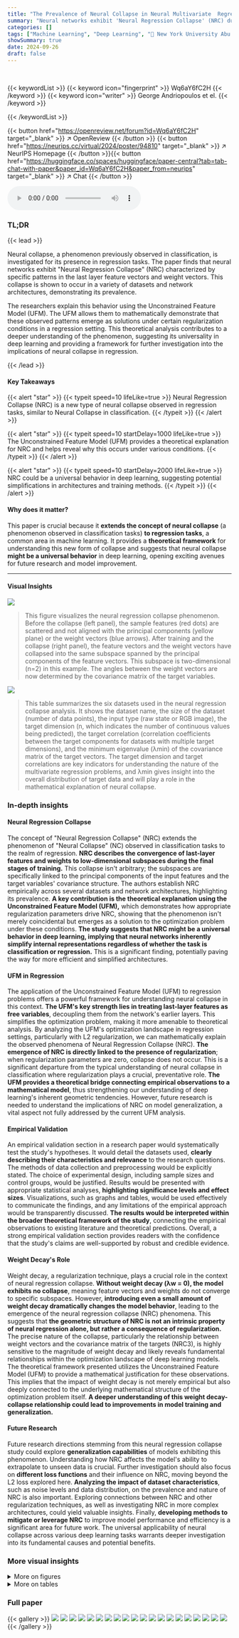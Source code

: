 ```yaml
---
title: "The Prevalence of Neural Collapse in Neural Multivariate  Regression"
summary: "Neural networks exhibit 'Neural Regression Collapse' (NRC) during training, where feature vectors collapse to subspaces spanned by principal components of features and weights, and the weight vector G..."
categories: []
tags: ["Machine Learning", "Deep Learning", "🏢 New York University Abu Dhabi",]
showSummary: true
date: 2024-09-26
draft: false
---
```


<br>

{{< keywordList >}}
{{< keyword icon="fingerprint" >}} Wq6aY6fC2H {{< /keyword >}}
{{< keyword icon="writer" >}} George Andriopoulos et el. {{< /keyword >}}
 
{{< /keywordList >}}

{{< button href="https://openreview.net/forum?id=Wq6aY6fC2H" target="_blank" >}}
↗ OpenReview
{{< /button >}}
{{< button href="https://neurips.cc/virtual/2024/poster/94810" target="_blank" >}}
↗ NeurIPS Homepage
{{< /button >}}{{< button href="https://huggingface.co/spaces/huggingface/paper-central?tab=tab-chat-with-paper&paper_id=Wq6aY6fC2H&paper_from=neurips" target="_blank" >}}
↗ Chat
{{< /button >}}



<audio controls>
    <source src="https://ai-paper-reviewer.com/Wq6aY6fC2H/podcast.wav" type="audio/wav">
    Your browser does not support the audio element.
</audio>


### TL;DR


{{< lead >}}

Neural collapse, a phenomenon previously observed in classification, is investigated for its presence in regression tasks.  The paper finds that neural networks exhibit "Neural Regression Collapse" (NRC) characterized by specific patterns in the last layer feature vectors and weight vectors.  This collapse is shown to occur in a variety of datasets and network architectures, demonstrating its prevalence.

The researchers explain this behavior using the Unconstrained Feature Model (UFM). The UFM allows them to mathematically demonstrate that these observed patterns emerge as solutions under certain regularization conditions in a regression setting.  This theoretical analysis contributes to a deeper understanding of the phenomenon, suggesting its universality in deep learning and providing a framework for further investigation into the implications of neural collapse in regression.

{{< /lead >}}


#### Key Takeaways

{{< alert "star" >}}
{{< typeit speed=10 lifeLike=true >}} Neural Regression Collapse (NRC) is a new type of neural collapse observed in regression tasks, similar to Neural Collapse in classification. {{< /typeit >}}
{{< /alert >}}

{{< alert "star" >}}
{{< typeit speed=10 startDelay=1000 lifeLike=true >}} The Unconstrained Feature Model (UFM) provides a theoretical explanation for NRC and helps reveal why this occurs under various conditions. {{< /typeit >}}
{{< /alert >}}

{{< alert "star" >}}
{{< typeit speed=10 startDelay=2000 lifeLike=true >}} NRC could be a universal behavior in deep learning, suggesting potential simplifications in architectures and training methods. {{< /typeit >}}
{{< /alert >}}

#### Why does it matter?
This paper is crucial because it **extends the concept of neural collapse** (a phenomenon observed in classification tasks) **to regression tasks**, a common area in machine learning. It provides a **theoretical framework** for understanding this new form of collapse and suggests that neural collapse **might be a universal behavior** in deep learning, opening exciting avenues for future research and model improvement.

------
#### Visual Insights



![](https://ai-paper-reviewer.com/Wq6aY6fC2H/figures_1_1.jpg)

> This figure visualizes the neural regression collapse phenomenon.  Before the collapse (left panel), the sample features (red dots) are scattered and not aligned with the principal components (yellow plane) or the weight vectors (blue arrows). After training and the collapse (right panel), the feature vectors and the weight vectors have collapsed into the same subspace spanned by the principal components of the feature vectors.  This subspace is two-dimensional (n=2) in this example. The angles between the weight vectors are now determined by the covariance matrix of the target variables.





![](https://ai-paper-reviewer.com/Wq6aY6fC2H/tables_4_1.jpg)

> This table summarizes the six datasets used in the neural regression collapse analysis.  It shows the dataset name, the size of the dataset (number of data points), the input type (raw state or RGB image), the target dimension (n, which indicates the number of continuous values being predicted), the target correlation (correlation coefficients between the target components for datasets with multiple target dimensions), and the minimum eigenvalue (λmin) of the covariance matrix of the target vectors.  The target dimension and target correlations are key indicators for understanding the nature of the multivariate regression problems,  and λmin gives insight into the overall distribution of target data and will play a role in the mathematical explanation of neural collapse.





### In-depth insights


#### Neural Regression Collapse
The concept of "Neural Regression Collapse" (NRC) extends the phenomenon of "Neural Collapse" (NC) observed in classification tasks to the realm of regression.  **NRC describes the convergence of last-layer features and weights to low-dimensional subspaces during the final stages of training.**  This collapse isn't arbitrary; the subspaces are specifically linked to the principal components of the input features and the target variables' covariance structure.  The authors establish NRC empirically across several datasets and network architectures, highlighting its prevalence.  **A key contribution is the theoretical explanation using the Unconstrained Feature Model (UFM),** which demonstrates how appropriate regularization parameters drive NRC, showing that the phenomenon isn't merely coincidental but emerges as a solution to the optimization problem under these conditions. **The study suggests that NRC might be a universal behavior in deep learning, implying that neural networks inherently simplify internal representations regardless of whether the task is classification or regression.**  This is a significant finding, potentially paving the way for more efficient and simplified architectures.

#### UFM in Regression
The application of the Unconstrained Feature Model (UFM) to regression problems offers a powerful framework for understanding neural collapse in this context.  **The UFM's key strength lies in treating last-layer features as free variables**, decoupling them from the network's earlier layers. This simplifies the optimization problem, making it more amenable to theoretical analysis. By analyzing the UFM's optimization landscape in regression settings, particularly with L2 regularization, we can mathematically explain the observed phenomena of Neural Regression Collapse (NRC).  **The emergence of NRC is directly linked to the presence of regularization**; when regularization parameters are zero, collapse does not occur.  This is a significant departure from the typical understanding of neural collapse in classification where regularization plays a crucial, preventative role.  **The UFM provides a theoretical bridge connecting empirical observations to a mathematical model**, thus strengthening our understanding of deep learning's inherent geometric tendencies. However, future research is needed to understand the implications of NRC on model generalization, a vital aspect not fully addressed by the current UFM analysis.

#### Empirical Validation
An empirical validation section in a research paper would systematically test the study's hypotheses.  It would detail the datasets used, **clearly describing their characteristics and relevance** to the research questions. The methods of data collection and preprocessing would be explicitly stated.  The choice of experimental design, including sample sizes and control groups, would be justified.  Results would be presented with appropriate statistical analyses, **highlighting significance levels and effect sizes**. Visualizations, such as graphs and tables, would be used effectively to communicate the findings, and any limitations of the empirical approach would be transparently discussed.  **The results would be interpreted within the broader theoretical framework of the study**, connecting the empirical observations to existing literature and theoretical predictions. Overall, a strong empirical validation section provides readers with the confidence that the study's claims are well-supported by robust and credible evidence.

#### Weight Decay's Role
Weight decay, a regularization technique, plays a crucial role in the context of neural regression collapse.  **Without weight decay (λw = 0), the model exhibits no collapse**, meaning feature vectors and weights do not converge to specific subspaces.  However, **introducing even a small amount of weight decay dramatically changes the model behavior**, leading to the emergence of the neural regression collapse (NRC) phenomena. This suggests that **the geometric structure of NRC is not an intrinsic property of neural regression alone, but rather a consequence of regularization.**  The precise nature of the collapse, particularly the relationship between weight vectors and the covariance matrix of the targets (NRC3), is highly sensitive to the magnitude of weight decay and likely reveals fundamental relationships within the optimization landscape of deep learning models. The theoretical framework presented utilizes the Unconstrained Feature Model (UFM) to provide a mathematical justification for these observations. This implies that the impact of weight decay is not merely empirical but also deeply connected to the underlying mathematical structure of the optimization problem itself.  **A deeper understanding of this weight decay-collapse relationship could lead to improvements in model training and generalization.**

#### Future Research
Future research directions stemming from this neural regression collapse study could explore **generalization capabilities** of models exhibiting this phenomenon.  Understanding how NRC affects the model's ability to extrapolate to unseen data is crucial.  Further investigation should also focus on **different loss functions** and their influence on NRC, moving beyond the L2 loss explored here.  **Analyzing the impact of dataset characteristics**, such as noise levels and data distribution, on the prevalence and nature of NRC is also important.  Exploring connections between NRC and other regularization techniques, as well as investigating NRC in more complex architectures, could yield valuable insights.  Finally, **developing methods to mitigate or leverage NRC** to improve model performance and efficiency is a significant area for future work. The universal applicability of neural collapse across various deep learning tasks warrants deeper investigation into its fundamental causes and potential benefits.


### More visual insights

<details>
<summary>More on figures
</summary>


![](https://ai-paper-reviewer.com/Wq6aY6fC2H/figures_5_1.jpg)

> This figure shows the training and testing performance across six different datasets for a neural multivariate regression task.  The metrics displayed include training and testing mean squared error (MSE), R-squared (R2), and the three components of Neural Regression Collapse (NRC1, NRC2, NRC3).  NRC1-3 values close to zero indicate the presence of neural collapse. The plot shows that as the training progresses, both training and testing errors decrease, while the R-squared increases and approaches 1, suggesting improved model performance.  The near-zero NRC1-3 values across all datasets demonstrate a high prevalence of neural regression collapse in the examined scenarios.


![](https://ai-paper-reviewer.com/Wq6aY6fC2H/figures_5_2.jpg)

> This figure displays the Explained Variance Ratio (EVR) for the top 5 principal components (PCs) of the feature matrix H during training, across six different datasets.  The EVR represents the proportion of variance in the data explained by each PC. The figure demonstrates that for all datasets, after a short training period, a significant amount of variance is captured by the first *n* principal components, where *n* is the target dimension. This observation strongly supports the claim of feature vector collapse to an *n*-dimensional subspace. In contrast, the variance for other principal components remains very low or zero. This visualization adds strong empirical support to the claim of neural regression collapse (NRC).


![](https://ai-paper-reviewer.com/Wq6aY6fC2H/figures_6_1.jpg)

> This figure shows the optimal value of γ for NRC3 (Neural Regression Collapse 3) across four different datasets: Reacher, Swimmer, Hopper, and Carla 2D.  NRC3 is a measure of the alignment between the last-layer weight vectors and the target covariance matrix, and its optimal value indicates the degree of collapse observed. The x-axis represents γ/λmin, where γ is a constant and λmin is the minimum eigenvalue of the target covariance matrix. The y-axis shows the value of NRC3.  The plots reveal dataset-specific optimal values for γ, demonstrating the diverse nature of neural collapse in regression tasks.


![](https://ai-paper-reviewer.com/Wq6aY6fC2H/figures_6_2.jpg)

> This figure presents the training and testing Mean Squared Errors (MSE), the coefficient of determination (R2), and the three metrics for Neural Regression Collapse (NRC1-3) across three MuJoCo datasets (Reacher, Swimmer, Hopper) under varying weight decay values (AWD).  Each dataset is displayed as a column of subplots, showing how the training and testing performance, as well as the extent of neural collapse (NRC1-3), changes with different levels of weight decay. The results demonstrate that the extent of neural collapse is influenced by the weight decay parameter. With larger weight decay values, the collapse (NRC1-3) is generally more pronounced, while smaller values or no weight decay lead to less pronounced collapse.


![](https://ai-paper-reviewer.com/Wq6aY6fC2H/figures_9_1.jpg)

> This figure shows the results of the experiments on six different datasets (Swimmer, Reacher, Hopper, Carla 1D, Carla 2D, UTKFace). For each dataset, it displays the training and testing mean squared error (MSE), the coefficient of determination (R2), and the three metrics of Neural Regression Collapse (NRC1, NRC2, NRC3) over the training epochs. The figure demonstrates that as training progresses, the training and testing errors decrease, and the R2 values increase, indicating that model performance stabilizes. More importantly, this figure shows the convergence of NRC1, NRC2, and NRC3 towards zero for all six datasets, confirming the prevalence of neural regression collapse across various datasets and tasks.


![](https://ai-paper-reviewer.com/Wq6aY6fC2H/figures_16_1.jpg)

> This figure shows the results of six different experiments on six different datasets.  Each experiment trained a deep neural network model for a multivariate regression task. The plots show how training and testing mean squared error (MSE) and the R-squared (R2) value change as the number of training epochs increases.  It also shows how three metrics related to neural regression collapse (NRC1, NRC2, and NRC3) change with increasing epochs. The three NRC metrics measure aspects of the collapse of the last layer feature vectors and weight vectors.  The results are consistent across all six datasets.


![](https://ai-paper-reviewer.com/Wq6aY6fC2H/figures_17_1.jpg)

> This figure presents the training and testing mean squared errors (MSE), the coefficient of determination (R<sup>2</sup>), and the three Neural Regression Collapse (NRC) metrics (NRC1, NRC2, NRC3) for the CARLA (2D and 1D versions) and UTKFace datasets.  Different lines represent different values for the weight decay parameter (AWD), ranging from 0 to 1e-1.  The results show the effect of varying the weight decay hyperparameter on the convergence speed and the extent of neural collapse observed during training.  The goal is to demonstrate that neural regression collapse is still observed across various datasets even when the weight decay is small.


![](https://ai-paper-reviewer.com/Wq6aY6fC2H/figures_18_1.jpg)

> This figure displays the results of the neural regression collapse experiment conducted on six different datasets.  For each dataset, it shows the training and testing mean squared error (MSE), the R-squared (R2) value which represents the goodness of fit, and three metrics (NRC1, NRC2, NRC3) that quantify the degree of neural regression collapse.  The x-axis represents the number of epochs (training iterations), while the y-axis shows the values of the metrics. The figure demonstrates that across all six datasets, neural regression collapse (NRC) occurs, as evidenced by the convergence of NRC1, NRC2, and NRC3 to zero during training.


![](https://ai-paper-reviewer.com/Wq6aY6fC2H/figures_19_1.jpg)

> This figure shows the impact of varying the regularization parameter λH on the norms of the weight matrix W and the feature matrix H, while keeping λw constant. The norms are plotted against the number of training epochs for the Reacher and Swimmer datasets.  Each subfigure shows the norm of the feature vectors (H) and the norms of the weight vectors (w1 and w2).  The plots demonstrate how changing λH affects the final norms of the features and weights after training.


![](https://ai-paper-reviewer.com/Wq6aY6fC2H/figures_19_2.jpg)

> This figure visualizes the residual errors of a 2-dimensional regression task on the Reacher dataset.  The left panel shows the residual errors for a randomly initialized model, while the right panel shows the errors after the model has converged through training.  Each point represents a data sample, with its color indicating the ratio of the second and first standardized target components (z(2)/z(1)).  The plot demonstrates that after training, the residual errors become uncorrelated and resemble white noise, aligning with the theoretical predictions made earlier in the paper.


</details>




<details>
<summary>More on tables
</summary>


![](https://ai-paper-reviewer.com/Wq6aY6fC2H/tables_13_1.jpg)
> This table details the hyperparameters used in the experiments conducted on the MuJoCo datasets (Swimmer, Reacher, and Hopper).  It specifies settings for the model architecture (number of hidden layers, hidden layer dimension, activation function, number of linear projection layers), training process (epochs, batch size, optimizer, learning rate, weight decay), experimental setup (seeds), and compute resources (CPU, number of workers, memory, approximate execution time).  The values given are specific to each dataset for optimal performance.

![](https://ai-paper-reviewer.com/Wq6aY6fC2H/tables_14_1.jpg)
> This table lists the hyperparameters used for training the ResNet models on the CARLA and UTKFace datasets.  It shows the architecture details, training settings, computational resources used, and the approximate execution time. This information is essential for understanding the experimental setup and reproducing the results. The architecture section includes the backbone of hidden layers, last layer dimension, and final layer activation function.  The training section includes epochs, batch size, optimizer, momentum, learning rate, multistep gamma, seeds, compute resources, number of compute workers, requested memory and approximate average execution time.

</details>




### Full paper

{{< gallery >}}
<img src="https://ai-paper-reviewer.com/Wq6aY6fC2H/1.png" class="grid-w50 md:grid-w33 xl:grid-w25" />
<img src="https://ai-paper-reviewer.com/Wq6aY6fC2H/2.png" class="grid-w50 md:grid-w33 xl:grid-w25" />
<img src="https://ai-paper-reviewer.com/Wq6aY6fC2H/3.png" class="grid-w50 md:grid-w33 xl:grid-w25" />
<img src="https://ai-paper-reviewer.com/Wq6aY6fC2H/4.png" class="grid-w50 md:grid-w33 xl:grid-w25" />
<img src="https://ai-paper-reviewer.com/Wq6aY6fC2H/5.png" class="grid-w50 md:grid-w33 xl:grid-w25" />
<img src="https://ai-paper-reviewer.com/Wq6aY6fC2H/6.png" class="grid-w50 md:grid-w33 xl:grid-w25" />
<img src="https://ai-paper-reviewer.com/Wq6aY6fC2H/7.png" class="grid-w50 md:grid-w33 xl:grid-w25" />
<img src="https://ai-paper-reviewer.com/Wq6aY6fC2H/8.png" class="grid-w50 md:grid-w33 xl:grid-w25" />
<img src="https://ai-paper-reviewer.com/Wq6aY6fC2H/9.png" class="grid-w50 md:grid-w33 xl:grid-w25" />
<img src="https://ai-paper-reviewer.com/Wq6aY6fC2H/10.png" class="grid-w50 md:grid-w33 xl:grid-w25" />
<img src="https://ai-paper-reviewer.com/Wq6aY6fC2H/11.png" class="grid-w50 md:grid-w33 xl:grid-w25" />
<img src="https://ai-paper-reviewer.com/Wq6aY6fC2H/12.png" class="grid-w50 md:grid-w33 xl:grid-w25" />
<img src="https://ai-paper-reviewer.com/Wq6aY6fC2H/13.png" class="grid-w50 md:grid-w33 xl:grid-w25" />
<img src="https://ai-paper-reviewer.com/Wq6aY6fC2H/14.png" class="grid-w50 md:grid-w33 xl:grid-w25" />
<img src="https://ai-paper-reviewer.com/Wq6aY6fC2H/15.png" class="grid-w50 md:grid-w33 xl:grid-w25" />
<img src="https://ai-paper-reviewer.com/Wq6aY6fC2H/16.png" class="grid-w50 md:grid-w33 xl:grid-w25" />
<img src="https://ai-paper-reviewer.com/Wq6aY6fC2H/17.png" class="grid-w50 md:grid-w33 xl:grid-w25" />
<img src="https://ai-paper-reviewer.com/Wq6aY6fC2H/18.png" class="grid-w50 md:grid-w33 xl:grid-w25" />
<img src="https://ai-paper-reviewer.com/Wq6aY6fC2H/19.png" class="grid-w50 md:grid-w33 xl:grid-w25" />
<img src="https://ai-paper-reviewer.com/Wq6aY6fC2H/20.png" class="grid-w50 md:grid-w33 xl:grid-w25" />
{{< /gallery >}}
